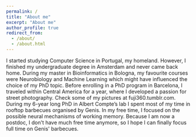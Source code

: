 ```yaml
---
permalink: /
title: "About me"
excerpt: "About me"
author_profile: true
redirect_from: 
  - /about/
  - /about.html
---
```


I started studying Computer Science in Portugal, my homeland. However, I finished my undergraduate degree in Amsterdam and never came back home. During my master in Bioinformatics in Bologna, my favourite courses were Neurobiology and Machine Learning which might have influenced the choice of my PhD topic. Before enrolling in a PhD program in Barcelona, I traveled within Central America for a year, where I developed a passion for street photography. Check some of my pictures at fuji360.tumblr.com. During my 6-year long PhD in Albert Compte’s lab I spent most of my time in rooftop barbecues organised by Genis. In my free time, I focused on the possible neural mechanisms of working memory. Because I am now a postdoc, I don't have much free time anymore, so I hope I can finally focus full time on Genis' barbecues.
